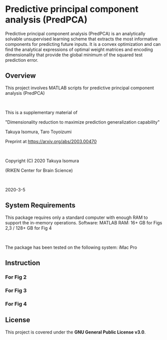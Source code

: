 # Predictive principal component analysis (PredPCA)
Predictive principal component analysis (PredPCA) is an analytically solvable unsupervised learning scheme that extracts the most informative components for predicting future inputs. It is a convex optimization and can find the analytical expressions of optimal weight matrices and encoding dimensionality that provide the global minimum of the squared test prediction error.


## Overview
This project involves MATLAB scripts for predictive principal component analysis (PredPCA)

<br>

This is a supplementary material of

"Dimensionality reduction to maximize prediction generalization capability"

Takuya Isomura, Taro Toyoizumi

Preprint at https://arxiv.org/abs/2003.00470

<br>

Copyright (C) 2020 Takuya Isomura

(RIKEN Center for Brain Science)

<br>

2020-3-5


## System Requirements
This package requires only a standard computer with enough RAM to support the in-memory operations.
Software: MATLAB
RAM: 16+ GB for Figs 2,3 / 128+ GB for Fig 4

<br>

The package has been tested on the following system:
iMac Pro

## Instruction
### For Fig 2

### For Fig 3

### For Fig 4


## License
This project is covered under the **GNU General Public License v3.0**.
